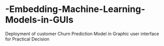 # -Embedding-Machine-Learning-Models-in-GUIs
Deployment of customer Churn Prediction Model in Graphic user interface for Practical Decision
